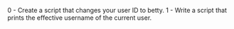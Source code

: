 0 - Create a script that changes your user ID to betty.
1 - Write a script that prints the effective username of the current user. 
